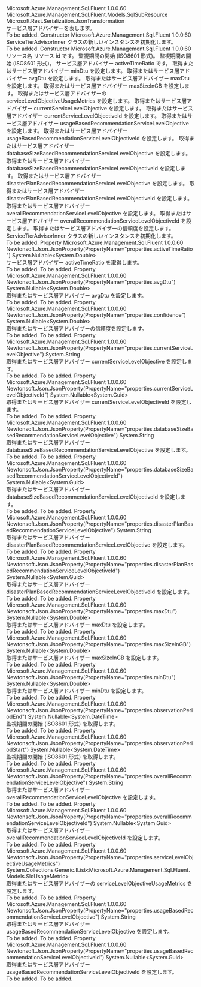 <Type Name="ServiceTierAdvisorInner" FullName="Microsoft.Azure.Management.Sql.Fluent.Models.ServiceTierAdvisorInner">
  <TypeSignature Language="C#" Value="public class ServiceTierAdvisorInner : Microsoft.Azure.Management.Sql.Fluent.Models.SqlSubResource" />
  <TypeSignature Language="ILAsm" Value=".class public auto ansi beforefieldinit ServiceTierAdvisorInner extends Microsoft.Azure.Management.Sql.Fluent.Models.SqlSubResource" />
  <TypeSignature Language="DocId" Value="T:Microsoft.Azure.Management.Sql.Fluent.Models.ServiceTierAdvisorInner" />
  <TypeSignature Language="VB.NET" Value="Public Class ServiceTierAdvisorInner&#xA;Inherits SqlSubResource" />
  <TypeSignature Language="F#" Value="type ServiceTierAdvisorInner = class&#xA;    inherit SqlSubResource" />
  <AssemblyInfo>
    <AssemblyName>Microsoft.Azure.Management.Sql.Fluent</AssemblyName>
    <AssemblyVersion>1.0.0.60</AssemblyVersion>
  </AssemblyInfo>
  <Base>
    <BaseTypeName>Microsoft.Azure.Management.Sql.Fluent.Models.SqlSubResource</BaseTypeName>
  </Base>
  <Interfaces />
  <Attributes>
    <Attribute>
      <AttributeName>Microsoft.Rest.Serialization.JsonTransformation</AttributeName>
    </Attribute>
  </Attributes>
  <Docs>
    <summary>
            サービス層アドバイザーを表します。
            </summary>
    <remarks>To be added.</remarks>
  </Docs>
  <Members>
    <Member MemberName=".ctor">
      <MemberSignature Language="C#" Value="public ServiceTierAdvisorInner ();" />
      <MemberSignature Language="ILAsm" Value=".method public hidebysig specialname rtspecialname instance void .ctor() cil managed" />
      <MemberSignature Language="DocId" Value="M:Microsoft.Azure.Management.Sql.Fluent.Models.ServiceTierAdvisorInner.#ctor" />
      <MemberSignature Language="VB.NET" Value="Public Sub New ()" />
      <MemberType>Constructor</MemberType>
      <AssemblyInfo>
        <AssemblyName>Microsoft.Azure.Management.Sql.Fluent</AssemblyName>
        <AssemblyVersion>1.0.0.60</AssemblyVersion>
      </AssemblyInfo>
      <Parameters />
      <Docs>
        <summary>
            ServiceTierAdvisorInner クラスの新しいインスタンスを初期化します。
            </summary>
        <remarks>To be added.</remarks>
      </Docs>
    </Member>
    <Member MemberName=".ctor">
      <MemberSignature Language="C#" Value="public ServiceTierAdvisorInner (string name = null, string id = null, Nullable&lt;DateTime&gt; observationPeriodStart = null, Nullable&lt;DateTime&gt; observationPeriodEnd = null, Nullable&lt;double&gt; activeTimeRatio = null, Nullable&lt;double&gt; minDtu = null, Nullable&lt;double&gt; avgDtu = null, Nullable&lt;double&gt; maxDtu = null, Nullable&lt;double&gt; maxSizeInGB = null, System.Collections.Generic.IList&lt;Microsoft.Azure.Management.Sql.Fluent.Models.SloUsageMetric&gt; serviceLevelObjectiveUsageMetrics = null, string currentServiceLevelObjective = null, Nullable&lt;Guid&gt; currentServiceLevelObjectiveId = null, string usageBasedRecommendationServiceLevelObjective = null, Nullable&lt;Guid&gt; usageBasedRecommendationServiceLevelObjectiveId = null, string databaseSizeBasedRecommendationServiceLevelObjective = null, Nullable&lt;Guid&gt; databaseSizeBasedRecommendationServiceLevelObjectiveId = null, string disasterPlanBasedRecommendationServiceLevelObjective = null, Nullable&lt;Guid&gt; disasterPlanBasedRecommendationServiceLevelObjectiveId = null, string overallRecommendationServiceLevelObjective = null, Nullable&lt;Guid&gt; overallRecommendationServiceLevelObjectiveId = null, Nullable&lt;double&gt; confidence = null);" />
      <MemberSignature Language="ILAsm" Value=".method public hidebysig specialname rtspecialname instance void .ctor(string name, string id, valuetype System.Nullable`1&lt;valuetype System.DateTime&gt; observationPeriodStart, valuetype System.Nullable`1&lt;valuetype System.DateTime&gt; observationPeriodEnd, valuetype System.Nullable`1&lt;float64&gt; activeTimeRatio, valuetype System.Nullable`1&lt;float64&gt; minDtu, valuetype System.Nullable`1&lt;float64&gt; avgDtu, valuetype System.Nullable`1&lt;float64&gt; maxDtu, valuetype System.Nullable`1&lt;float64&gt; maxSizeInGB, class System.Collections.Generic.IList`1&lt;class Microsoft.Azure.Management.Sql.Fluent.Models.SloUsageMetric&gt; serviceLevelObjectiveUsageMetrics, string currentServiceLevelObjective, valuetype System.Nullable`1&lt;valuetype System.Guid&gt; currentServiceLevelObjectiveId, string usageBasedRecommendationServiceLevelObjective, valuetype System.Nullable`1&lt;valuetype System.Guid&gt; usageBasedRecommendationServiceLevelObjectiveId, string databaseSizeBasedRecommendationServiceLevelObjective, valuetype System.Nullable`1&lt;valuetype System.Guid&gt; databaseSizeBasedRecommendationServiceLevelObjectiveId, string disasterPlanBasedRecommendationServiceLevelObjective, valuetype System.Nullable`1&lt;valuetype System.Guid&gt; disasterPlanBasedRecommendationServiceLevelObjectiveId, string overallRecommendationServiceLevelObjective, valuetype System.Nullable`1&lt;valuetype System.Guid&gt; overallRecommendationServiceLevelObjectiveId, valuetype System.Nullable`1&lt;float64&gt; confidence) cil managed" />
      <MemberSignature Language="DocId" Value="M:Microsoft.Azure.Management.Sql.Fluent.Models.ServiceTierAdvisorInner.#ctor(System.String,System.String,System.Nullable{System.DateTime},System.Nullable{System.DateTime},System.Nullable{System.Double},System.Nullable{System.Double},System.Nullable{System.Double},System.Nullable{System.Double},System.Nullable{System.Double},System.Collections.Generic.IList{Microsoft.Azure.Management.Sql.Fluent.Models.SloUsageMetric},System.String,System.Nullable{System.Guid},System.String,System.Nullable{System.Guid},System.String,System.Nullable{System.Guid},System.String,System.Nullable{System.Guid},System.String,System.Nullable{System.Guid},System.Nullable{System.Double})" />
      <MemberSignature Language="VB.NET" Value="Public Sub New (Optional name As String = null, Optional id As String = null, Optional observationPeriodStart As Nullable(Of DateTime) = null, Optional observationPeriodEnd As Nullable(Of DateTime) = null, Optional activeTimeRatio As Nullable(Of Double) = null, Optional minDtu As Nullable(Of Double) = null, Optional avgDtu As Nullable(Of Double) = null, Optional maxDtu As Nullable(Of Double) = null, Optional maxSizeInGB As Nullable(Of Double) = null, Optional serviceLevelObjectiveUsageMetrics As IList(Of SloUsageMetric) = null, Optional currentServiceLevelObjective As String = null, Optional currentServiceLevelObjectiveId As Nullable(Of Guid) = null, Optional usageBasedRecommendationServiceLevelObjective As String = null, Optional usageBasedRecommendationServiceLevelObjectiveId As Nullable(Of Guid) = null, Optional databaseSizeBasedRecommendationServiceLevelObjective As String = null, Optional databaseSizeBasedRecommendationServiceLevelObjectiveId As Nullable(Of Guid) = null, Optional disasterPlanBasedRecommendationServiceLevelObjective As String = null, Optional disasterPlanBasedRecommendationServiceLevelObjectiveId As Nullable(Of Guid) = null, Optional overallRecommendationServiceLevelObjective As String = null, Optional overallRecommendationServiceLevelObjectiveId As Nullable(Of Guid) = null, Optional confidence As Nullable(Of Double) = null)" />
      <MemberSignature Language="F#" Value="new Microsoft.Azure.Management.Sql.Fluent.Models.ServiceTierAdvisorInner : string * string * Nullable&lt;DateTime&gt; * Nullable&lt;DateTime&gt; * Nullable&lt;double&gt; * Nullable&lt;double&gt; * Nullable&lt;double&gt; * Nullable&lt;double&gt; * Nullable&lt;double&gt; * System.Collections.Generic.IList&lt;Microsoft.Azure.Management.Sql.Fluent.Models.SloUsageMetric&gt; * string * Nullable&lt;Guid&gt; * string * Nullable&lt;Guid&gt; * string * Nullable&lt;Guid&gt; * string * Nullable&lt;Guid&gt; * string * Nullable&lt;Guid&gt; * Nullable&lt;double&gt; -&gt; Microsoft.Azure.Management.Sql.Fluent.Models.ServiceTierAdvisorInner" Usage="new Microsoft.Azure.Management.Sql.Fluent.Models.ServiceTierAdvisorInner (name, id, observationPeriodStart, observationPeriodEnd, activeTimeRatio, minDtu, avgDtu, maxDtu, maxSizeInGB, serviceLevelObjectiveUsageMetrics, currentServiceLevelObjective, currentServiceLevelObjectiveId, usageBasedRecommendationServiceLevelObjective, usageBasedRecommendationServiceLevelObjectiveId, databaseSizeBasedRecommendationServiceLevelObjective, databaseSizeBasedRecommendationServiceLevelObjectiveId, disasterPlanBasedRecommendationServiceLevelObjective, disasterPlanBasedRecommendationServiceLevelObjectiveId, overallRecommendationServiceLevelObjective, overallRecommendationServiceLevelObjectiveId, confidence)" />
      <MemberType>Constructor</MemberType>
      <AssemblyInfo>
        <AssemblyName>Microsoft.Azure.Management.Sql.Fluent</AssemblyName>
        <AssemblyVersion>1.0.0.60</AssemblyVersion>
      </AssemblyInfo>
      <Parameters>
        <Parameter Name="name" Type="System.String" />
        <Parameter Name="id" Type="System.String" />
        <Parameter Name="observationPeriodStart" Type="System.Nullable&lt;System.DateTime&gt;" />
        <Parameter Name="observationPeriodEnd" Type="System.Nullable&lt;System.DateTime&gt;" />
        <Parameter Name="activeTimeRatio" Type="System.Nullable&lt;System.Double&gt;" />
        <Parameter Name="minDtu" Type="System.Nullable&lt;System.Double&gt;" />
        <Parameter Name="avgDtu" Type="System.Nullable&lt;System.Double&gt;" />
        <Parameter Name="maxDtu" Type="System.Nullable&lt;System.Double&gt;" />
        <Parameter Name="maxSizeInGB" Type="System.Nullable&lt;System.Double&gt;" />
        <Parameter Name="serviceLevelObjectiveUsageMetrics" Type="System.Collections.Generic.IList&lt;Microsoft.Azure.Management.Sql.Fluent.Models.SloUsageMetric&gt;" />
        <Parameter Name="currentServiceLevelObjective" Type="System.String" />
        <Parameter Name="currentServiceLevelObjectiveId" Type="System.Nullable&lt;System.Guid&gt;" />
        <Parameter Name="usageBasedRecommendationServiceLevelObjective" Type="System.String" />
        <Parameter Name="usageBasedRecommendationServiceLevelObjectiveId" Type="System.Nullable&lt;System.Guid&gt;" />
        <Parameter Name="databaseSizeBasedRecommendationServiceLevelObjective" Type="System.String" />
        <Parameter Name="databaseSizeBasedRecommendationServiceLevelObjectiveId" Type="System.Nullable&lt;System.Guid&gt;" />
        <Parameter Name="disasterPlanBasedRecommendationServiceLevelObjective" Type="System.String" />
        <Parameter Name="disasterPlanBasedRecommendationServiceLevelObjectiveId" Type="System.Nullable&lt;System.Guid&gt;" />
        <Parameter Name="overallRecommendationServiceLevelObjective" Type="System.String" />
        <Parameter Name="overallRecommendationServiceLevelObjectiveId" Type="System.Nullable&lt;System.Guid&gt;" />
        <Parameter Name="confidence" Type="System.Nullable&lt;System.Double&gt;" />
      </Parameters>
      <Docs>
        <param name="name">リソース名</param>
        <param name="id">リソース id です。</param>
        <param name="observationPeriodStart">監視期間の開始 (ISO8601 形式)。</param>
        <param name="observationPeriodEnd">監視期間の開始 (ISO8601 形式)。</param>
        <param name="activeTimeRatio">サービス層アドバイザー activeTimeRatio です。</param>
        <param name="minDtu">取得またはサービス層アドバイザー minDtu を設定します。</param>
        <param name="avgDtu">取得またはサービス層アドバイザー avgDtu を設定します。</param>
        <param name="maxDtu">取得またはサービス層アドバイザー maxDtu を設定します。</param>
        <param name="maxSizeInGB">取得またはサービス層アドバイザー maxSizeInGB を設定します。</param>
        <param name="serviceLevelObjectiveUsageMetrics">取得またはサービス層アドバイザーの serviceLevelObjectiveUsageMetrics を設定します。</param>
        <param name="currentServiceLevelObjective">取得またはサービス層アドバイザー currentServiceLevelObjective を設定します。</param>
        <param name="currentServiceLevelObjectiveId">取得またはサービス層アドバイザー currentServiceLevelObjectiveId を設定します。</param>
        <param name="usageBasedRecommendationServiceLevelObjective">取得またはサービス層アドバイザー usageBasedRecommendationServiceLevelObjective を設定します。</param>
        <param name="usageBasedRecommendationServiceLevelObjectiveId">取得またはサービス層アドバイザー usageBasedRecommendationServiceLevelObjectiveId を設定します。</param>
        <param name="databaseSizeBasedRecommendationServiceLevelObjective">取得またはサービス層アドバイザー databaseSizeBasedRecommendationServiceLevelObjective を設定します。</param>
        <param name="databaseSizeBasedRecommendationServiceLevelObjectiveId">取得またはサービス層アドバイザー databaseSizeBasedRecommendationServiceLevelObjectiveId を設定します。</param>
        <param name="disasterPlanBasedRecommendationServiceLevelObjective">取得またはサービス層アドバイザー disasterPlanBasedRecommendationServiceLevelObjective を設定します。</param>
        <param name="disasterPlanBasedRecommendationServiceLevelObjectiveId">取得またはサービス層アドバイザー disasterPlanBasedRecommendationServiceLevelObjectiveId を設定します。</param>
        <param name="overallRecommendationServiceLevelObjective">取得またはサービス層アドバイザー overallRecommendationServiceLevelObjective を設定します。</param>
        <param name="overallRecommendationServiceLevelObjectiveId">取得またはサービス層アドバイザー overallRecommendationServiceLevelObjectiveId を設定します。</param>
        <param name="confidence">取得またはサービス層アドバイザーの信頼度を設定します。</param>
        <summary>
            ServiceTierAdvisorInner クラスの新しいインスタンスを初期化します。
            </summary>
        <remarks>To be added.</remarks>
      </Docs>
    </Member>
    <Member MemberName="ActiveTimeRatio">
      <MemberSignature Language="C#" Value="public Nullable&lt;double&gt; ActiveTimeRatio { get; }" />
      <MemberSignature Language="ILAsm" Value=".property instance valuetype System.Nullable`1&lt;float64&gt; ActiveTimeRatio" />
      <MemberSignature Language="DocId" Value="P:Microsoft.Azure.Management.Sql.Fluent.Models.ServiceTierAdvisorInner.ActiveTimeRatio" />
      <MemberSignature Language="VB.NET" Value="Public ReadOnly Property ActiveTimeRatio As Nullable(Of Double)" />
      <MemberSignature Language="F#" Value="member this.ActiveTimeRatio : Nullable&lt;double&gt;" Usage="Microsoft.Azure.Management.Sql.Fluent.Models.ServiceTierAdvisorInner.ActiveTimeRatio" />
      <MemberType>Property</MemberType>
      <AssemblyInfo>
        <AssemblyName>Microsoft.Azure.Management.Sql.Fluent</AssemblyName>
        <AssemblyVersion>1.0.0.60</AssemblyVersion>
      </AssemblyInfo>
      <Attributes>
        <Attribute>
          <AttributeName>Newtonsoft.Json.JsonProperty(PropertyName="properties.activeTimeRatio")</AttributeName>
        </Attribute>
      </Attributes>
      <ReturnValue>
        <ReturnType>System.Nullable&lt;System.Double&gt;</ReturnType>
      </ReturnValue>
      <Docs>
        <summary>
            サービス層アドバイザー activeTimeRatio を取得します。
            </summary>
        <value>To be added.</value>
        <remarks>To be added.</remarks>
      </Docs>
    </Member>
    <Member MemberName="AvgDtu">
      <MemberSignature Language="C#" Value="public Nullable&lt;double&gt; AvgDtu { get; }" />
      <MemberSignature Language="ILAsm" Value=".property instance valuetype System.Nullable`1&lt;float64&gt; AvgDtu" />
      <MemberSignature Language="DocId" Value="P:Microsoft.Azure.Management.Sql.Fluent.Models.ServiceTierAdvisorInner.AvgDtu" />
      <MemberSignature Language="VB.NET" Value="Public ReadOnly Property AvgDtu As Nullable(Of Double)" />
      <MemberSignature Language="F#" Value="member this.AvgDtu : Nullable&lt;double&gt;" Usage="Microsoft.Azure.Management.Sql.Fluent.Models.ServiceTierAdvisorInner.AvgDtu" />
      <MemberType>Property</MemberType>
      <AssemblyInfo>
        <AssemblyName>Microsoft.Azure.Management.Sql.Fluent</AssemblyName>
        <AssemblyVersion>1.0.0.60</AssemblyVersion>
      </AssemblyInfo>
      <Attributes>
        <Attribute>
          <AttributeName>Newtonsoft.Json.JsonProperty(PropertyName="properties.avgDtu")</AttributeName>
        </Attribute>
      </Attributes>
      <ReturnValue>
        <ReturnType>System.Nullable&lt;System.Double&gt;</ReturnType>
      </ReturnValue>
      <Docs>
        <summary>
            取得またはサービス層アドバイザー avgDtu を設定します。
            </summary>
        <value>To be added.</value>
        <remarks>To be added.</remarks>
      </Docs>
    </Member>
    <Member MemberName="Confidence">
      <MemberSignature Language="C#" Value="public Nullable&lt;double&gt; Confidence { get; }" />
      <MemberSignature Language="ILAsm" Value=".property instance valuetype System.Nullable`1&lt;float64&gt; Confidence" />
      <MemberSignature Language="DocId" Value="P:Microsoft.Azure.Management.Sql.Fluent.Models.ServiceTierAdvisorInner.Confidence" />
      <MemberSignature Language="VB.NET" Value="Public ReadOnly Property Confidence As Nullable(Of Double)" />
      <MemberSignature Language="F#" Value="member this.Confidence : Nullable&lt;double&gt;" Usage="Microsoft.Azure.Management.Sql.Fluent.Models.ServiceTierAdvisorInner.Confidence" />
      <MemberType>Property</MemberType>
      <AssemblyInfo>
        <AssemblyName>Microsoft.Azure.Management.Sql.Fluent</AssemblyName>
        <AssemblyVersion>1.0.0.60</AssemblyVersion>
      </AssemblyInfo>
      <Attributes>
        <Attribute>
          <AttributeName>Newtonsoft.Json.JsonProperty(PropertyName="properties.confidence")</AttributeName>
        </Attribute>
      </Attributes>
      <ReturnValue>
        <ReturnType>System.Nullable&lt;System.Double&gt;</ReturnType>
      </ReturnValue>
      <Docs>
        <summary>
            取得またはサービス層アドバイザーの信頼度を設定します。
            </summary>
        <value>To be added.</value>
        <remarks>To be added.</remarks>
      </Docs>
    </Member>
    <Member MemberName="CurrentServiceLevelObjective">
      <MemberSignature Language="C#" Value="public string CurrentServiceLevelObjective { get; }" />
      <MemberSignature Language="ILAsm" Value=".property instance string CurrentServiceLevelObjective" />
      <MemberSignature Language="DocId" Value="P:Microsoft.Azure.Management.Sql.Fluent.Models.ServiceTierAdvisorInner.CurrentServiceLevelObjective" />
      <MemberSignature Language="VB.NET" Value="Public ReadOnly Property CurrentServiceLevelObjective As String" />
      <MemberSignature Language="F#" Value="member this.CurrentServiceLevelObjective : string" Usage="Microsoft.Azure.Management.Sql.Fluent.Models.ServiceTierAdvisorInner.CurrentServiceLevelObjective" />
      <MemberType>Property</MemberType>
      <AssemblyInfo>
        <AssemblyName>Microsoft.Azure.Management.Sql.Fluent</AssemblyName>
        <AssemblyVersion>1.0.0.60</AssemblyVersion>
      </AssemblyInfo>
      <Attributes>
        <Attribute>
          <AttributeName>Newtonsoft.Json.JsonProperty(PropertyName="properties.currentServiceLevelObjective")</AttributeName>
        </Attribute>
      </Attributes>
      <ReturnValue>
        <ReturnType>System.String</ReturnType>
      </ReturnValue>
      <Docs>
        <summary>
            取得またはサービス層アドバイザー currentServiceLevelObjective を設定します。
            </summary>
        <value>To be added.</value>
        <remarks>To be added.</remarks>
      </Docs>
    </Member>
    <Member MemberName="CurrentServiceLevelObjectiveId">
      <MemberSignature Language="C#" Value="public Nullable&lt;Guid&gt; CurrentServiceLevelObjectiveId { get; }" />
      <MemberSignature Language="ILAsm" Value=".property instance valuetype System.Nullable`1&lt;valuetype System.Guid&gt; CurrentServiceLevelObjectiveId" />
      <MemberSignature Language="DocId" Value="P:Microsoft.Azure.Management.Sql.Fluent.Models.ServiceTierAdvisorInner.CurrentServiceLevelObjectiveId" />
      <MemberSignature Language="VB.NET" Value="Public ReadOnly Property CurrentServiceLevelObjectiveId As Nullable(Of Guid)" />
      <MemberSignature Language="F#" Value="member this.CurrentServiceLevelObjectiveId : Nullable&lt;Guid&gt;" Usage="Microsoft.Azure.Management.Sql.Fluent.Models.ServiceTierAdvisorInner.CurrentServiceLevelObjectiveId" />
      <MemberType>Property</MemberType>
      <AssemblyInfo>
        <AssemblyName>Microsoft.Azure.Management.Sql.Fluent</AssemblyName>
        <AssemblyVersion>1.0.0.60</AssemblyVersion>
      </AssemblyInfo>
      <Attributes>
        <Attribute>
          <AttributeName>Newtonsoft.Json.JsonProperty(PropertyName="properties.currentServiceLevelObjectiveId")</AttributeName>
        </Attribute>
      </Attributes>
      <ReturnValue>
        <ReturnType>System.Nullable&lt;System.Guid&gt;</ReturnType>
      </ReturnValue>
      <Docs>
        <summary>
            取得またはサービス層アドバイザー currentServiceLevelObjectiveId を設定します。
            </summary>
        <value>To be added.</value>
        <remarks>To be added.</remarks>
      </Docs>
    </Member>
    <Member MemberName="DatabaseSizeBasedRecommendationServiceLevelObjective">
      <MemberSignature Language="C#" Value="public string DatabaseSizeBasedRecommendationServiceLevelObjective { get; }" />
      <MemberSignature Language="ILAsm" Value=".property instance string DatabaseSizeBasedRecommendationServiceLevelObjective" />
      <MemberSignature Language="DocId" Value="P:Microsoft.Azure.Management.Sql.Fluent.Models.ServiceTierAdvisorInner.DatabaseSizeBasedRecommendationServiceLevelObjective" />
      <MemberSignature Language="VB.NET" Value="Public ReadOnly Property DatabaseSizeBasedRecommendationServiceLevelObjective As String" />
      <MemberSignature Language="F#" Value="member this.DatabaseSizeBasedRecommendationServiceLevelObjective : string" Usage="Microsoft.Azure.Management.Sql.Fluent.Models.ServiceTierAdvisorInner.DatabaseSizeBasedRecommendationServiceLevelObjective" />
      <MemberType>Property</MemberType>
      <AssemblyInfo>
        <AssemblyName>Microsoft.Azure.Management.Sql.Fluent</AssemblyName>
        <AssemblyVersion>1.0.0.60</AssemblyVersion>
      </AssemblyInfo>
      <Attributes>
        <Attribute>
          <AttributeName>Newtonsoft.Json.JsonProperty(PropertyName="properties.databaseSizeBasedRecommendationServiceLevelObjective")</AttributeName>
        </Attribute>
      </Attributes>
      <ReturnValue>
        <ReturnType>System.String</ReturnType>
      </ReturnValue>
      <Docs>
        <summary>
            取得またはサービス層アドバイザー databaseSizeBasedRecommendationServiceLevelObjective を設定します。
            </summary>
        <value>To be added.</value>
        <remarks>To be added.</remarks>
      </Docs>
    </Member>
    <Member MemberName="DatabaseSizeBasedRecommendationServiceLevelObjectiveId">
      <MemberSignature Language="C#" Value="public Nullable&lt;Guid&gt; DatabaseSizeBasedRecommendationServiceLevelObjectiveId { get; }" />
      <MemberSignature Language="ILAsm" Value=".property instance valuetype System.Nullable`1&lt;valuetype System.Guid&gt; DatabaseSizeBasedRecommendationServiceLevelObjectiveId" />
      <MemberSignature Language="DocId" Value="P:Microsoft.Azure.Management.Sql.Fluent.Models.ServiceTierAdvisorInner.DatabaseSizeBasedRecommendationServiceLevelObjectiveId" />
      <MemberSignature Language="VB.NET" Value="Public ReadOnly Property DatabaseSizeBasedRecommendationServiceLevelObjectiveId As Nullable(Of Guid)" />
      <MemberSignature Language="F#" Value="member this.DatabaseSizeBasedRecommendationServiceLevelObjectiveId : Nullable&lt;Guid&gt;" Usage="Microsoft.Azure.Management.Sql.Fluent.Models.ServiceTierAdvisorInner.DatabaseSizeBasedRecommendationServiceLevelObjectiveId" />
      <MemberType>Property</MemberType>
      <AssemblyInfo>
        <AssemblyName>Microsoft.Azure.Management.Sql.Fluent</AssemblyName>
        <AssemblyVersion>1.0.0.60</AssemblyVersion>
      </AssemblyInfo>
      <Attributes>
        <Attribute>
          <AttributeName>Newtonsoft.Json.JsonProperty(PropertyName="properties.databaseSizeBasedRecommendationServiceLevelObjectiveId")</AttributeName>
        </Attribute>
      </Attributes>
      <ReturnValue>
        <ReturnType>System.Nullable&lt;System.Guid&gt;</ReturnType>
      </ReturnValue>
      <Docs>
        <summary>
            取得またはサービス層アドバイザー databaseSizeBasedRecommendationServiceLevelObjectiveId を設定します。
            </summary>
        <value>To be added.</value>
        <remarks>To be added.</remarks>
      </Docs>
    </Member>
    <Member MemberName="DisasterPlanBasedRecommendationServiceLevelObjective">
      <MemberSignature Language="C#" Value="public string DisasterPlanBasedRecommendationServiceLevelObjective { get; }" />
      <MemberSignature Language="ILAsm" Value=".property instance string DisasterPlanBasedRecommendationServiceLevelObjective" />
      <MemberSignature Language="DocId" Value="P:Microsoft.Azure.Management.Sql.Fluent.Models.ServiceTierAdvisorInner.DisasterPlanBasedRecommendationServiceLevelObjective" />
      <MemberSignature Language="VB.NET" Value="Public ReadOnly Property DisasterPlanBasedRecommendationServiceLevelObjective As String" />
      <MemberSignature Language="F#" Value="member this.DisasterPlanBasedRecommendationServiceLevelObjective : string" Usage="Microsoft.Azure.Management.Sql.Fluent.Models.ServiceTierAdvisorInner.DisasterPlanBasedRecommendationServiceLevelObjective" />
      <MemberType>Property</MemberType>
      <AssemblyInfo>
        <AssemblyName>Microsoft.Azure.Management.Sql.Fluent</AssemblyName>
        <AssemblyVersion>1.0.0.60</AssemblyVersion>
      </AssemblyInfo>
      <Attributes>
        <Attribute>
          <AttributeName>Newtonsoft.Json.JsonProperty(PropertyName="properties.disasterPlanBasedRecommendationServiceLevelObjective")</AttributeName>
        </Attribute>
      </Attributes>
      <ReturnValue>
        <ReturnType>System.String</ReturnType>
      </ReturnValue>
      <Docs>
        <summary>
            取得またはサービス層アドバイザー disasterPlanBasedRecommendationServiceLevelObjective を設定します。
            </summary>
        <value>To be added.</value>
        <remarks>To be added.</remarks>
      </Docs>
    </Member>
    <Member MemberName="DisasterPlanBasedRecommendationServiceLevelObjectiveId">
      <MemberSignature Language="C#" Value="public Nullable&lt;Guid&gt; DisasterPlanBasedRecommendationServiceLevelObjectiveId { get; }" />
      <MemberSignature Language="ILAsm" Value=".property instance valuetype System.Nullable`1&lt;valuetype System.Guid&gt; DisasterPlanBasedRecommendationServiceLevelObjectiveId" />
      <MemberSignature Language="DocId" Value="P:Microsoft.Azure.Management.Sql.Fluent.Models.ServiceTierAdvisorInner.DisasterPlanBasedRecommendationServiceLevelObjectiveId" />
      <MemberSignature Language="VB.NET" Value="Public ReadOnly Property DisasterPlanBasedRecommendationServiceLevelObjectiveId As Nullable(Of Guid)" />
      <MemberSignature Language="F#" Value="member this.DisasterPlanBasedRecommendationServiceLevelObjectiveId : Nullable&lt;Guid&gt;" Usage="Microsoft.Azure.Management.Sql.Fluent.Models.ServiceTierAdvisorInner.DisasterPlanBasedRecommendationServiceLevelObjectiveId" />
      <MemberType>Property</MemberType>
      <AssemblyInfo>
        <AssemblyName>Microsoft.Azure.Management.Sql.Fluent</AssemblyName>
        <AssemblyVersion>1.0.0.60</AssemblyVersion>
      </AssemblyInfo>
      <Attributes>
        <Attribute>
          <AttributeName>Newtonsoft.Json.JsonProperty(PropertyName="properties.disasterPlanBasedRecommendationServiceLevelObjectiveId")</AttributeName>
        </Attribute>
      </Attributes>
      <ReturnValue>
        <ReturnType>System.Nullable&lt;System.Guid&gt;</ReturnType>
      </ReturnValue>
      <Docs>
        <summary>
            取得またはサービス層アドバイザー disasterPlanBasedRecommendationServiceLevelObjectiveId を設定します。
            </summary>
        <value>To be added.</value>
        <remarks>To be added.</remarks>
      </Docs>
    </Member>
    <Member MemberName="MaxDtu">
      <MemberSignature Language="C#" Value="public Nullable&lt;double&gt; MaxDtu { get; }" />
      <MemberSignature Language="ILAsm" Value=".property instance valuetype System.Nullable`1&lt;float64&gt; MaxDtu" />
      <MemberSignature Language="DocId" Value="P:Microsoft.Azure.Management.Sql.Fluent.Models.ServiceTierAdvisorInner.MaxDtu" />
      <MemberSignature Language="VB.NET" Value="Public ReadOnly Property MaxDtu As Nullable(Of Double)" />
      <MemberSignature Language="F#" Value="member this.MaxDtu : Nullable&lt;double&gt;" Usage="Microsoft.Azure.Management.Sql.Fluent.Models.ServiceTierAdvisorInner.MaxDtu" />
      <MemberType>Property</MemberType>
      <AssemblyInfo>
        <AssemblyName>Microsoft.Azure.Management.Sql.Fluent</AssemblyName>
        <AssemblyVersion>1.0.0.60</AssemblyVersion>
      </AssemblyInfo>
      <Attributes>
        <Attribute>
          <AttributeName>Newtonsoft.Json.JsonProperty(PropertyName="properties.maxDtu")</AttributeName>
        </Attribute>
      </Attributes>
      <ReturnValue>
        <ReturnType>System.Nullable&lt;System.Double&gt;</ReturnType>
      </ReturnValue>
      <Docs>
        <summary>
            取得またはサービス層アドバイザー maxDtu を設定します。
            </summary>
        <value>To be added.</value>
        <remarks>To be added.</remarks>
      </Docs>
    </Member>
    <Member MemberName="MaxSizeInGB">
      <MemberSignature Language="C#" Value="public Nullable&lt;double&gt; MaxSizeInGB { get; }" />
      <MemberSignature Language="ILAsm" Value=".property instance valuetype System.Nullable`1&lt;float64&gt; MaxSizeInGB" />
      <MemberSignature Language="DocId" Value="P:Microsoft.Azure.Management.Sql.Fluent.Models.ServiceTierAdvisorInner.MaxSizeInGB" />
      <MemberSignature Language="VB.NET" Value="Public ReadOnly Property MaxSizeInGB As Nullable(Of Double)" />
      <MemberSignature Language="F#" Value="member this.MaxSizeInGB : Nullable&lt;double&gt;" Usage="Microsoft.Azure.Management.Sql.Fluent.Models.ServiceTierAdvisorInner.MaxSizeInGB" />
      <MemberType>Property</MemberType>
      <AssemblyInfo>
        <AssemblyName>Microsoft.Azure.Management.Sql.Fluent</AssemblyName>
        <AssemblyVersion>1.0.0.60</AssemblyVersion>
      </AssemblyInfo>
      <Attributes>
        <Attribute>
          <AttributeName>Newtonsoft.Json.JsonProperty(PropertyName="properties.maxSizeInGB")</AttributeName>
        </Attribute>
      </Attributes>
      <ReturnValue>
        <ReturnType>System.Nullable&lt;System.Double&gt;</ReturnType>
      </ReturnValue>
      <Docs>
        <summary>
            取得またはサービス層アドバイザー maxSizeInGB を設定します。
            </summary>
        <value>To be added.</value>
        <remarks>To be added.</remarks>
      </Docs>
    </Member>
    <Member MemberName="MinDtu">
      <MemberSignature Language="C#" Value="public Nullable&lt;double&gt; MinDtu { get; }" />
      <MemberSignature Language="ILAsm" Value=".property instance valuetype System.Nullable`1&lt;float64&gt; MinDtu" />
      <MemberSignature Language="DocId" Value="P:Microsoft.Azure.Management.Sql.Fluent.Models.ServiceTierAdvisorInner.MinDtu" />
      <MemberSignature Language="VB.NET" Value="Public ReadOnly Property MinDtu As Nullable(Of Double)" />
      <MemberSignature Language="F#" Value="member this.MinDtu : Nullable&lt;double&gt;" Usage="Microsoft.Azure.Management.Sql.Fluent.Models.ServiceTierAdvisorInner.MinDtu" />
      <MemberType>Property</MemberType>
      <AssemblyInfo>
        <AssemblyName>Microsoft.Azure.Management.Sql.Fluent</AssemblyName>
        <AssemblyVersion>1.0.0.60</AssemblyVersion>
      </AssemblyInfo>
      <Attributes>
        <Attribute>
          <AttributeName>Newtonsoft.Json.JsonProperty(PropertyName="properties.minDtu")</AttributeName>
        </Attribute>
      </Attributes>
      <ReturnValue>
        <ReturnType>System.Nullable&lt;System.Double&gt;</ReturnType>
      </ReturnValue>
      <Docs>
        <summary>
            取得またはサービス層アドバイザー minDtu を設定します。
            </summary>
        <value>To be added.</value>
        <remarks>To be added.</remarks>
      </Docs>
    </Member>
    <Member MemberName="ObservationPeriodEnd">
      <MemberSignature Language="C#" Value="public Nullable&lt;DateTime&gt; ObservationPeriodEnd { get; }" />
      <MemberSignature Language="ILAsm" Value=".property instance valuetype System.Nullable`1&lt;valuetype System.DateTime&gt; ObservationPeriodEnd" />
      <MemberSignature Language="DocId" Value="P:Microsoft.Azure.Management.Sql.Fluent.Models.ServiceTierAdvisorInner.ObservationPeriodEnd" />
      <MemberSignature Language="VB.NET" Value="Public ReadOnly Property ObservationPeriodEnd As Nullable(Of DateTime)" />
      <MemberSignature Language="F#" Value="member this.ObservationPeriodEnd : Nullable&lt;DateTime&gt;" Usage="Microsoft.Azure.Management.Sql.Fluent.Models.ServiceTierAdvisorInner.ObservationPeriodEnd" />
      <MemberType>Property</MemberType>
      <AssemblyInfo>
        <AssemblyName>Microsoft.Azure.Management.Sql.Fluent</AssemblyName>
        <AssemblyVersion>1.0.0.60</AssemblyVersion>
      </AssemblyInfo>
      <Attributes>
        <Attribute>
          <AttributeName>Newtonsoft.Json.JsonProperty(PropertyName="properties.observationPeriodEnd")</AttributeName>
        </Attribute>
      </Attributes>
      <ReturnValue>
        <ReturnType>System.Nullable&lt;System.DateTime&gt;</ReturnType>
      </ReturnValue>
      <Docs>
        <summary>
            監視期間の開始 (ISO8601 形式) を取得します。
            </summary>
        <value>To be added.</value>
        <remarks>To be added.</remarks>
      </Docs>
    </Member>
    <Member MemberName="ObservationPeriodStart">
      <MemberSignature Language="C#" Value="public Nullable&lt;DateTime&gt; ObservationPeriodStart { get; }" />
      <MemberSignature Language="ILAsm" Value=".property instance valuetype System.Nullable`1&lt;valuetype System.DateTime&gt; ObservationPeriodStart" />
      <MemberSignature Language="DocId" Value="P:Microsoft.Azure.Management.Sql.Fluent.Models.ServiceTierAdvisorInner.ObservationPeriodStart" />
      <MemberSignature Language="VB.NET" Value="Public ReadOnly Property ObservationPeriodStart As Nullable(Of DateTime)" />
      <MemberSignature Language="F#" Value="member this.ObservationPeriodStart : Nullable&lt;DateTime&gt;" Usage="Microsoft.Azure.Management.Sql.Fluent.Models.ServiceTierAdvisorInner.ObservationPeriodStart" />
      <MemberType>Property</MemberType>
      <AssemblyInfo>
        <AssemblyName>Microsoft.Azure.Management.Sql.Fluent</AssemblyName>
        <AssemblyVersion>1.0.0.60</AssemblyVersion>
      </AssemblyInfo>
      <Attributes>
        <Attribute>
          <AttributeName>Newtonsoft.Json.JsonProperty(PropertyName="properties.observationPeriodStart")</AttributeName>
        </Attribute>
      </Attributes>
      <ReturnValue>
        <ReturnType>System.Nullable&lt;System.DateTime&gt;</ReturnType>
      </ReturnValue>
      <Docs>
        <summary>
            監視期間の開始 (ISO8601 形式) を取得します。
            </summary>
        <value>To be added.</value>
        <remarks>To be added.</remarks>
      </Docs>
    </Member>
    <Member MemberName="OverallRecommendationServiceLevelObjective">
      <MemberSignature Language="C#" Value="public string OverallRecommendationServiceLevelObjective { get; }" />
      <MemberSignature Language="ILAsm" Value=".property instance string OverallRecommendationServiceLevelObjective" />
      <MemberSignature Language="DocId" Value="P:Microsoft.Azure.Management.Sql.Fluent.Models.ServiceTierAdvisorInner.OverallRecommendationServiceLevelObjective" />
      <MemberSignature Language="VB.NET" Value="Public ReadOnly Property OverallRecommendationServiceLevelObjective As String" />
      <MemberSignature Language="F#" Value="member this.OverallRecommendationServiceLevelObjective : string" Usage="Microsoft.Azure.Management.Sql.Fluent.Models.ServiceTierAdvisorInner.OverallRecommendationServiceLevelObjective" />
      <MemberType>Property</MemberType>
      <AssemblyInfo>
        <AssemblyName>Microsoft.Azure.Management.Sql.Fluent</AssemblyName>
        <AssemblyVersion>1.0.0.60</AssemblyVersion>
      </AssemblyInfo>
      <Attributes>
        <Attribute>
          <AttributeName>Newtonsoft.Json.JsonProperty(PropertyName="properties.overallRecommendationServiceLevelObjective")</AttributeName>
        </Attribute>
      </Attributes>
      <ReturnValue>
        <ReturnType>System.String</ReturnType>
      </ReturnValue>
      <Docs>
        <summary>
            取得またはサービス層アドバイザー overallRecommendationServiceLevelObjective を設定します。
            </summary>
        <value>To be added.</value>
        <remarks>To be added.</remarks>
      </Docs>
    </Member>
    <Member MemberName="OverallRecommendationServiceLevelObjectiveId">
      <MemberSignature Language="C#" Value="public Nullable&lt;Guid&gt; OverallRecommendationServiceLevelObjectiveId { get; }" />
      <MemberSignature Language="ILAsm" Value=".property instance valuetype System.Nullable`1&lt;valuetype System.Guid&gt; OverallRecommendationServiceLevelObjectiveId" />
      <MemberSignature Language="DocId" Value="P:Microsoft.Azure.Management.Sql.Fluent.Models.ServiceTierAdvisorInner.OverallRecommendationServiceLevelObjectiveId" />
      <MemberSignature Language="VB.NET" Value="Public ReadOnly Property OverallRecommendationServiceLevelObjectiveId As Nullable(Of Guid)" />
      <MemberSignature Language="F#" Value="member this.OverallRecommendationServiceLevelObjectiveId : Nullable&lt;Guid&gt;" Usage="Microsoft.Azure.Management.Sql.Fluent.Models.ServiceTierAdvisorInner.OverallRecommendationServiceLevelObjectiveId" />
      <MemberType>Property</MemberType>
      <AssemblyInfo>
        <AssemblyName>Microsoft.Azure.Management.Sql.Fluent</AssemblyName>
        <AssemblyVersion>1.0.0.60</AssemblyVersion>
      </AssemblyInfo>
      <Attributes>
        <Attribute>
          <AttributeName>Newtonsoft.Json.JsonProperty(PropertyName="properties.overallRecommendationServiceLevelObjectiveId")</AttributeName>
        </Attribute>
      </Attributes>
      <ReturnValue>
        <ReturnType>System.Nullable&lt;System.Guid&gt;</ReturnType>
      </ReturnValue>
      <Docs>
        <summary>
            取得またはサービス層アドバイザー overallRecommendationServiceLevelObjectiveId を設定します。
            </summary>
        <value>To be added.</value>
        <remarks>To be added.</remarks>
      </Docs>
    </Member>
    <Member MemberName="ServiceLevelObjectiveUsageMetrics">
      <MemberSignature Language="C#" Value="public System.Collections.Generic.IList&lt;Microsoft.Azure.Management.Sql.Fluent.Models.SloUsageMetric&gt; ServiceLevelObjectiveUsageMetrics { get; }" />
      <MemberSignature Language="ILAsm" Value=".property instance class System.Collections.Generic.IList`1&lt;class Microsoft.Azure.Management.Sql.Fluent.Models.SloUsageMetric&gt; ServiceLevelObjectiveUsageMetrics" />
      <MemberSignature Language="DocId" Value="P:Microsoft.Azure.Management.Sql.Fluent.Models.ServiceTierAdvisorInner.ServiceLevelObjectiveUsageMetrics" />
      <MemberSignature Language="VB.NET" Value="Public ReadOnly Property ServiceLevelObjectiveUsageMetrics As IList(Of SloUsageMetric)" />
      <MemberSignature Language="F#" Value="member this.ServiceLevelObjectiveUsageMetrics : System.Collections.Generic.IList&lt;Microsoft.Azure.Management.Sql.Fluent.Models.SloUsageMetric&gt;" Usage="Microsoft.Azure.Management.Sql.Fluent.Models.ServiceTierAdvisorInner.ServiceLevelObjectiveUsageMetrics" />
      <MemberType>Property</MemberType>
      <AssemblyInfo>
        <AssemblyName>Microsoft.Azure.Management.Sql.Fluent</AssemblyName>
        <AssemblyVersion>1.0.0.60</AssemblyVersion>
      </AssemblyInfo>
      <Attributes>
        <Attribute>
          <AttributeName>Newtonsoft.Json.JsonProperty(PropertyName="properties.serviceLevelObjectiveUsageMetrics")</AttributeName>
        </Attribute>
      </Attributes>
      <ReturnValue>
        <ReturnType>System.Collections.Generic.IList&lt;Microsoft.Azure.Management.Sql.Fluent.Models.SloUsageMetric&gt;</ReturnType>
      </ReturnValue>
      <Docs>
        <summary>
            取得またはサービス層アドバイザーの serviceLevelObjectiveUsageMetrics を設定します。
            </summary>
        <value>To be added.</value>
        <remarks>To be added.</remarks>
      </Docs>
    </Member>
    <Member MemberName="UsageBasedRecommendationServiceLevelObjective">
      <MemberSignature Language="C#" Value="public string UsageBasedRecommendationServiceLevelObjective { get; }" />
      <MemberSignature Language="ILAsm" Value=".property instance string UsageBasedRecommendationServiceLevelObjective" />
      <MemberSignature Language="DocId" Value="P:Microsoft.Azure.Management.Sql.Fluent.Models.ServiceTierAdvisorInner.UsageBasedRecommendationServiceLevelObjective" />
      <MemberSignature Language="VB.NET" Value="Public ReadOnly Property UsageBasedRecommendationServiceLevelObjective As String" />
      <MemberSignature Language="F#" Value="member this.UsageBasedRecommendationServiceLevelObjective : string" Usage="Microsoft.Azure.Management.Sql.Fluent.Models.ServiceTierAdvisorInner.UsageBasedRecommendationServiceLevelObjective" />
      <MemberType>Property</MemberType>
      <AssemblyInfo>
        <AssemblyName>Microsoft.Azure.Management.Sql.Fluent</AssemblyName>
        <AssemblyVersion>1.0.0.60</AssemblyVersion>
      </AssemblyInfo>
      <Attributes>
        <Attribute>
          <AttributeName>Newtonsoft.Json.JsonProperty(PropertyName="properties.usageBasedRecommendationServiceLevelObjective")</AttributeName>
        </Attribute>
      </Attributes>
      <ReturnValue>
        <ReturnType>System.String</ReturnType>
      </ReturnValue>
      <Docs>
        <summary>
            取得またはサービス層アドバイザー usageBasedRecommendationServiceLevelObjective を設定します。
            </summary>
        <value>To be added.</value>
        <remarks>To be added.</remarks>
      </Docs>
    </Member>
    <Member MemberName="UsageBasedRecommendationServiceLevelObjectiveId">
      <MemberSignature Language="C#" Value="public Nullable&lt;Guid&gt; UsageBasedRecommendationServiceLevelObjectiveId { get; }" />
      <MemberSignature Language="ILAsm" Value=".property instance valuetype System.Nullable`1&lt;valuetype System.Guid&gt; UsageBasedRecommendationServiceLevelObjectiveId" />
      <MemberSignature Language="DocId" Value="P:Microsoft.Azure.Management.Sql.Fluent.Models.ServiceTierAdvisorInner.UsageBasedRecommendationServiceLevelObjectiveId" />
      <MemberSignature Language="VB.NET" Value="Public ReadOnly Property UsageBasedRecommendationServiceLevelObjectiveId As Nullable(Of Guid)" />
      <MemberSignature Language="F#" Value="member this.UsageBasedRecommendationServiceLevelObjectiveId : Nullable&lt;Guid&gt;" Usage="Microsoft.Azure.Management.Sql.Fluent.Models.ServiceTierAdvisorInner.UsageBasedRecommendationServiceLevelObjectiveId" />
      <MemberType>Property</MemberType>
      <AssemblyInfo>
        <AssemblyName>Microsoft.Azure.Management.Sql.Fluent</AssemblyName>
        <AssemblyVersion>1.0.0.60</AssemblyVersion>
      </AssemblyInfo>
      <Attributes>
        <Attribute>
          <AttributeName>Newtonsoft.Json.JsonProperty(PropertyName="properties.usageBasedRecommendationServiceLevelObjectiveId")</AttributeName>
        </Attribute>
      </Attributes>
      <ReturnValue>
        <ReturnType>System.Nullable&lt;System.Guid&gt;</ReturnType>
      </ReturnValue>
      <Docs>
        <summary>
            取得またはサービス層アドバイザー usageBasedRecommendationServiceLevelObjectiveId を設定します。
            </summary>
        <value>To be added.</value>
        <remarks>To be added.</remarks>
      </Docs>
    </Member>
  </Members>
</Type>